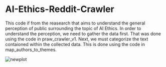 # AI-Ethics-Reddit-Crawler

This code if from the reasearch that aims to understand the general perception of public surrounding the topic of AI Ethics.
In order to understand the perception, we need to gather the data first. That was done using the code in praw_crawler_v1.
Next, we must categorize the text contaioned within the collected data. This is done using the code in map_authors_to_themes.

![newplot](https://github.com/swapnil1198s/AI-Ethics-Reddit-Crawler/assets/46658528/d4831c2c-d602-459d-998d-4346b40c50ff)
